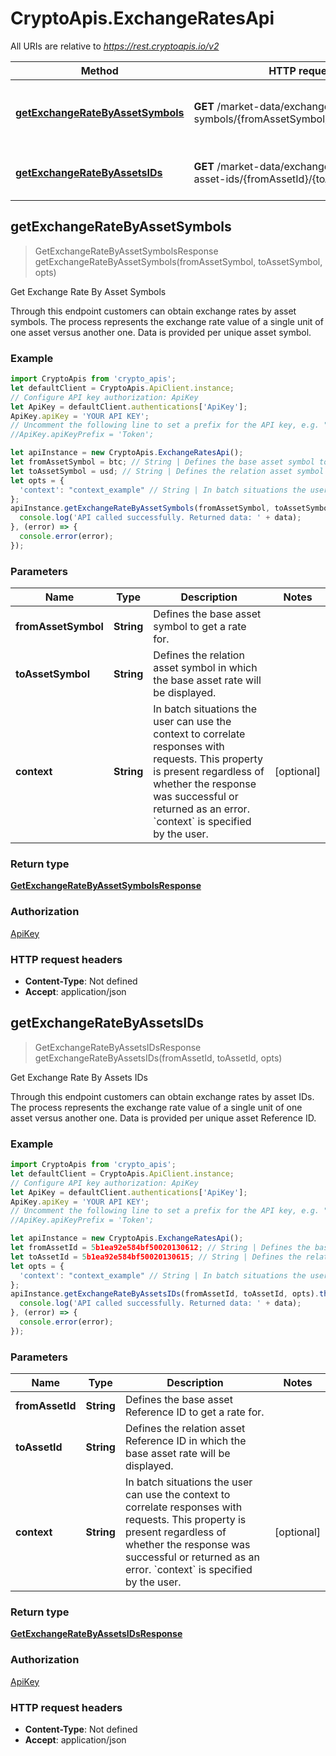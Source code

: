 # CryptoApis.ExchangeRatesApi

All URIs are relative to *https://rest.cryptoapis.io/v2*

Method | HTTP request | Description
------------- | ------------- | -------------
[**getExchangeRateByAssetSymbols**](ExchangeRatesApi.md#getExchangeRateByAssetSymbols) | **GET** /market-data/exchange-rates/by-symbols/{fromAssetSymbol}/{toAssetSymbol} | Get Exchange Rate By Asset Symbols
[**getExchangeRateByAssetsIDs**](ExchangeRatesApi.md#getExchangeRateByAssetsIDs) | **GET** /market-data/exchange-rates/by-asset-ids/{fromAssetId}/{toAssetId} | Get Exchange Rate By Assets IDs



## getExchangeRateByAssetSymbols

> GetExchangeRateByAssetSymbolsResponse getExchangeRateByAssetSymbols(fromAssetSymbol, toAssetSymbol, opts)

Get Exchange Rate By Asset Symbols

Through this endpoint customers can obtain exchange rates by asset symbols. The process represents the exchange rate value of a single unit of one asset versus another one. Data is provided per unique asset symbol.

### Example

```javascript
import CryptoApis from 'crypto_apis';
let defaultClient = CryptoApis.ApiClient.instance;
// Configure API key authorization: ApiKey
let ApiKey = defaultClient.authentications['ApiKey'];
ApiKey.apiKey = 'YOUR API KEY';
// Uncomment the following line to set a prefix for the API key, e.g. "Token" (defaults to null)
//ApiKey.apiKeyPrefix = 'Token';

let apiInstance = new CryptoApis.ExchangeRatesApi();
let fromAssetSymbol = btc; // String | Defines the base asset symbol to get a rate for.
let toAssetSymbol = usd; // String | Defines the relation asset symbol in which the base asset rate will be displayed.
let opts = {
  'context': "context_example" // String | In batch situations the user can use the context to correlate responses with requests. This property is present regardless of whether the response was successful or returned as an error. `context` is specified by the user.
};
apiInstance.getExchangeRateByAssetSymbols(fromAssetSymbol, toAssetSymbol, opts).then((data) => {
  console.log('API called successfully. Returned data: ' + data);
}, (error) => {
  console.error(error);
});

```

### Parameters


Name | Type | Description  | Notes
------------- | ------------- | ------------- | -------------
 **fromAssetSymbol** | **String**| Defines the base asset symbol to get a rate for. | 
 **toAssetSymbol** | **String**| Defines the relation asset symbol in which the base asset rate will be displayed. | 
 **context** | **String**| In batch situations the user can use the context to correlate responses with requests. This property is present regardless of whether the response was successful or returned as an error. &#x60;context&#x60; is specified by the user. | [optional] 

### Return type

[**GetExchangeRateByAssetSymbolsResponse**](GetExchangeRateByAssetSymbolsResponse.md)

### Authorization

[ApiKey](../README.md#ApiKey)

### HTTP request headers

- **Content-Type**: Not defined
- **Accept**: application/json


## getExchangeRateByAssetsIDs

> GetExchangeRateByAssetsIDsResponse getExchangeRateByAssetsIDs(fromAssetId, toAssetId, opts)

Get Exchange Rate By Assets IDs

Through this endpoint customers can obtain exchange rates by asset IDs. The process represents the exchange rate value of a single unit of one asset versus another one. Data is provided per unique asset Reference ID.

### Example

```javascript
import CryptoApis from 'crypto_apis';
let defaultClient = CryptoApis.ApiClient.instance;
// Configure API key authorization: ApiKey
let ApiKey = defaultClient.authentications['ApiKey'];
ApiKey.apiKey = 'YOUR API KEY';
// Uncomment the following line to set a prefix for the API key, e.g. "Token" (defaults to null)
//ApiKey.apiKeyPrefix = 'Token';

let apiInstance = new CryptoApis.ExchangeRatesApi();
let fromAssetId = 5b1ea92e584bf50020130612; // String | Defines the base asset Reference ID to get a rate for.
let toAssetId = 5b1ea92e584bf50020130615; // String | Defines the relation asset Reference ID in which the base asset rate will be displayed.
let opts = {
  'context': "context_example" // String | In batch situations the user can use the context to correlate responses with requests. This property is present regardless of whether the response was successful or returned as an error. `context` is specified by the user.
};
apiInstance.getExchangeRateByAssetsIDs(fromAssetId, toAssetId, opts).then((data) => {
  console.log('API called successfully. Returned data: ' + data);
}, (error) => {
  console.error(error);
});

```

### Parameters


Name | Type | Description  | Notes
------------- | ------------- | ------------- | -------------
 **fromAssetId** | **String**| Defines the base asset Reference ID to get a rate for. | 
 **toAssetId** | **String**| Defines the relation asset Reference ID in which the base asset rate will be displayed. | 
 **context** | **String**| In batch situations the user can use the context to correlate responses with requests. This property is present regardless of whether the response was successful or returned as an error. &#x60;context&#x60; is specified by the user. | [optional] 

### Return type

[**GetExchangeRateByAssetsIDsResponse**](GetExchangeRateByAssetsIDsResponse.md)

### Authorization

[ApiKey](../README.md#ApiKey)

### HTTP request headers

- **Content-Type**: Not defined
- **Accept**: application/json

